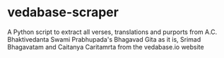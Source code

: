 # vedabase-scraper
A Python script to extract all verses, translations and purports from A.C. Bhaktivedanta Swami Prabhupada's Bhagavad Gita as it is, Srimad Bhagavatam and Caitanya Caritamrta from the vedabase.io website
